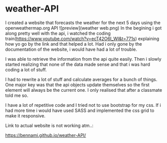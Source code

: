 # weather-API

I created a website that forecasts the weather for the next 5 days using the openweathermap.org API
![preview](weather web.png)
In the begining i got along pretty well with the api, i watched the coding train(https://www.youtube.com/watch?v=ecT42O6I_WI&t=771s) explaining how yo go by the link and that helped a lot. Had i only gone by the documentation of the website, i would have had a lot of trouble.

I was able to retrieve the information from the api quite easily. Then i slowly started realizing that none of the data made sense and that i was hard coding a lot of stuff. 

I had to rewrite a lot of stuff and calculate averages for a bunch of things. One major key was that the api objects update themselves so the first element will always be the current one. I only realised that after a classmate told me so.

I have a lot of repetitive code and I tried not to use bootstrap for my css. If i had more time i would have used SASS and implemented the css grid to make it responsive.

Link to actual website is not working atm..:

https://bennami.github.io/weather-API/
